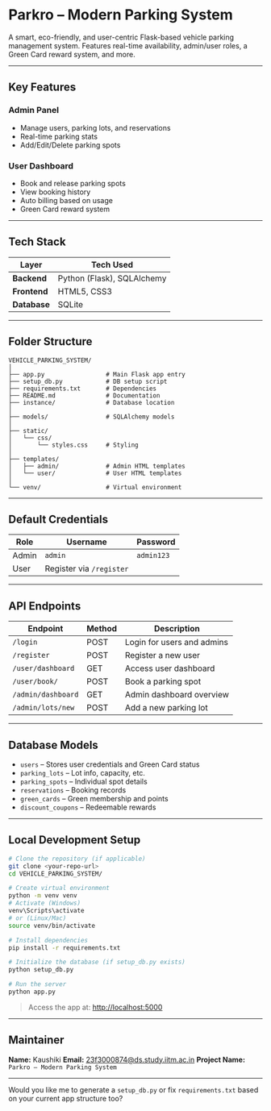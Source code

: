 #  Parkro – Modern Parking System

A smart, eco-friendly, and user-centric Flask-based vehicle parking management system. Features real-time availability, admin/user roles, a Green Card reward system, and more.

---

##  Key Features

###  Admin Panel

* Manage users, parking lots, and reservations
* Real-time parking stats
* Add/Edit/Delete parking spots

###  User Dashboard

* Book and release parking spots
* View booking history
* Auto billing based on usage
* Green Card reward system

---

##  Tech Stack

| Layer        | Tech Used                  |
| ------------ | -------------------------- |
| **Backend**  | Python (Flask), SQLAlchemy |
| **Frontend** | HTML5, CSS3                |
| **Database** | SQLite                     |

---

##  Folder Structure

```
VEHICLE_PARKING_SYSTEM/
│
├── app.py                 # Main Flask app entry
├── setup_db.py            # DB setup script
├── requirements.txt       # Dependencies
├── README.md              # Documentation
├── instance/              # Database location
│
├── models/                # SQLAlchemy models
│
├── static/
│   └── css/
│       └── styles.css     # Styling
│
├── templates/
│   ├── admin/             # Admin HTML templates
│   └── user/              # User HTML templates
│
└── venv/                  # Virtual environment
```

---

##  Default Credentials

| Role  | Username                 | Password   |
| ----- | ------------------------ | ---------- |
| Admin | `admin`                  | `admin123` |
| User  | Register via `/register` |            |

---

##  API Endpoints

| Endpoint           | Method | Description                |
| ------------------ | ------ | -------------------------- |
| `/login`           | POST   | Login for users and admins |
| `/register`        | POST   | Register a new user        |
| `/user/dashboard`  | GET    | Access user dashboard      |
| `/user/book/`      | POST   | Book a parking spot        |
| `/admin/dashboard` | GET    | Admin dashboard overview   |
| `/admin/lots/new`  | POST   | Add a new parking lot      |

---

##  Database Models

* `users` – Stores user credentials and Green Card status
* `parking_lots` – Lot info, capacity, etc.
* `parking_spots` – Individual spot details
* `reservations` – Booking records
* `green_cards` – Green membership and points
* `discount_coupons` – Redeemable rewards

---

##  Local Development Setup

```bash
# Clone the repository (if applicable)
git clone <your-repo-url>
cd VEHICLE_PARKING_SYSTEM/

# Create virtual environment
python -m venv venv
# Activate (Windows)
venv\Scripts\activate
# or (Linux/Mac)
source venv/bin/activate

# Install dependencies
pip install -r requirements.txt

# Initialize the database (if setup_db.py exists)
python setup_db.py

# Run the server
python app.py
```

> Access the app at: [http://localhost:5000](http://localhost:5000)

---

##  Maintainer

**Name:** Kaushiki 
**Email:** [23f3000874@ds.study.iitm.ac.in](mailto:23f3000874@ds.study.iitm.ac.in)
**Project Name:** `Parkro – Modern Parking System`

---

Would you like me to generate a `setup_db.py` or fix `requirements.txt` based on your current app structure too?
